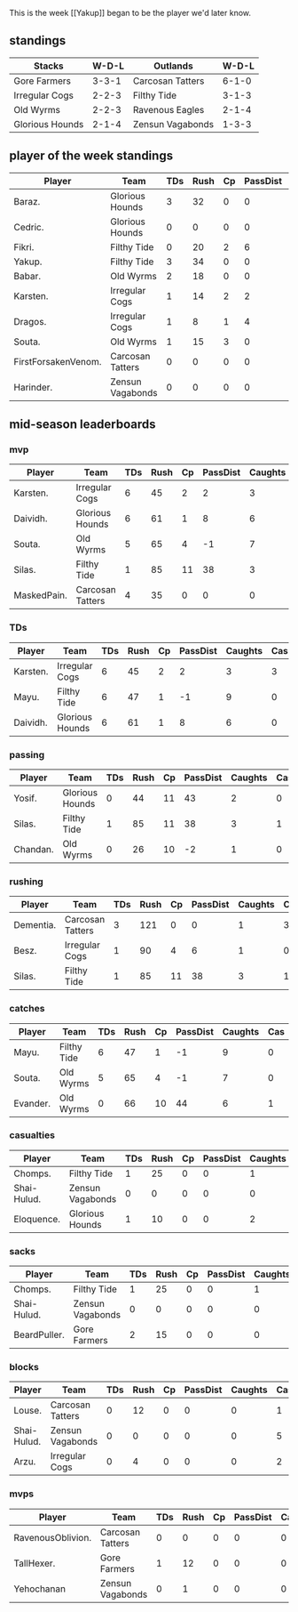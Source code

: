 This is the week [[Yakup]] began to be the player we'd later know.

## standings

| Stacks | W-D-L | Outlands | W-D-L |
|-------|-----|--|--|
| Gore Farmers | 3-3-1 | Carcosan Tatters | 6-1-0 |
| Irregular Cogs | 2-2-3 | Filthy Tide | 3-1-3 |
| Old Wyrms | 2-2-3 | Ravenous Eagles | 2-1-4 |
| Glorious Hounds | 2-1-4 | Zensun Vagabonds | 1-3-3 |

## player of the week standings

| Player      | Team             | TDs  | Rush | Cp   | PassDist | Caughts | Cas  | Blocks | Sacks | MVPs | SPP  |
|-------------|------------------|------|------|------|----------|---------|------|--------|-------|------|------|
| Baraz.              | Glorious Hounds  |    3 |   32 |    0 |        0 |       1 |    1 |      2 |     2 |    0 |   11 |
| Cedric.             | Glorious Hounds  |    0 |    0 |    0 |        0 |       0 |    2 |      7 |     0 |    1 |    9 |
| Fikri.              | Filthy Tide      |    0 |   20 |    2 |        6 |       0 |    1 |      4 |     0 |    1 |    9 |
| Yakup.              | Filthy Tide      |    3 |   34 |    0 |        0 |       3 |    0 |      0 |     0 |    0 |    9 |
| Babar.              | Old Wyrms        |    2 |   18 |    0 |        0 |       3 |    0 |      1 |     0 |    0 |    8 |
| Karsten.            | Irregular Cogs   |    1 |   14 |    2 |        2 |       1 |    1 |      4 |     0 |    0 |    7 |
| Dragos.             | Irregular Cogs   |    1 |    8 |    1 |        4 |       2 |    0 |      3 |     0 |    0 |    6 |
| Souta.              | Old Wyrms        |    1 |   15 |    3 |        0 |       3 |    0 |      0 |     0 |    0 |    6 |
| FirstForsakenVenom. | Carcosan Tatters |    0 |    0 |    0 |        0 |       0 |    0 |      7 |     0 |    1 |    5 |
| Harinder.           | Zensun Vagabonds |    0 |    0 |    0 |        0 |       0 |    0 |      3 |     0 |    1 |    5 |

## mid-season leaderboards
### mvp

| Player            | Team             | TDs  | Rush | Cp   | PassDist | Caughts | Cas  | Blocks | Sacks | MVPs | SPP  |
|-------------------|------------------|------|------|------|----------|---------|------|--------|-------|------|------|
| Karsten.          | Irregular Cogs   |    6 |   45 |    2 |        2 |       3 |    3 |     33 |     1 |    1 |   31 |
| Daividh.          | Glorious Hounds  |    6 |   61 |    1 |        8 |       6 |    0 |      6 |     0 |    2 |   29 |
| Souta.            | Old Wyrms        |    5 |   65 |    4 |       -1 |       7 |    0 |      7 |     1 |    1 |   24 |
| Silas.            | Filthy Tide      |    1 |   85 |   11 |       38 |       3 |    1 |     12 |     2 |    1 |   23 |
| MaskedPain.       | Carcosan Tatters |    4 |   35 |    0 |        0 |       0 |    0 |     36 |     2 |    2 |   22 |

### TDs

| Player            | Team             | TDs  | Rush | Cp   | PassDist | Caughts | Cas  | Blocks | Sacks | MVPs | SPP  |
|-------------------|------------------|------|------|------|----------|---------|------|--------|-------|------|------|
| Karsten. | Irregular Cogs  |    6 |   45 |    2 |        2 |       3 |    3 |     33 |     1 |    1 |   31 |
| Mayu.    | Filthy Tide     |    6 |   47 |    1 |       -1 |       9 |    0 |      6 |     0 |    0 |   19 |
| Daividh. | Glorious Hounds |    6 |   61 |    1 |        8 |       6 |    0 |      6 |     0 |    2 |   29 |

### passing

| Player            | Team             | TDs  | Rush | Cp   | PassDist | Caughts | Cas  | Blocks | Sacks | MVPs | SPP  |
|-------------------|------------------|------|------|------|----------|---------|------|--------|-------|------|------|
| Yosif.   | Glorious Hounds |    0 |   44 |   11 |       43 |       2 |    0 |      5 |     0 |    0 |   11 |
| Silas.   | Filthy Tide     |    1 |   85 |   11 |       38 |       3 |    1 |     12 |     2 |    1 |   23 |
| Chandan. | Old Wyrms       |    0 |   26 |   10 |       -2 |       1 |    0 |      3 |     1 |    0 |   12 |

### rushing

| Player            | Team             | TDs  | Rush | Cp   | PassDist | Caughts | Cas  | Blocks | Sacks | MVPs | SPP  |
|-------------------|------------------|------|------|------|----------|---------|------|--------|-------|------|------|
| Dementia. | Carcosan Tatters |    3 |  121 |    0 |        0 |       1 |    3 |     23 |     2 |    0 |   17 |
| Besz.     | Irregular Cogs   |    1 |   90 |    4 |        6 |       1 |    0 |      2 |     0 |    1 |   12 |
| Silas.    | Filthy Tide      |    1 |   85 |   11 |       38 |       3 |    1 |     12 |     2 |    1 |   23 |

### catches

| Player            | Team             | TDs  | Rush | Cp   | PassDist | Caughts | Cas  | Blocks | Sacks | MVPs | SPP  |
|-------------------|------------------|------|------|------|----------|---------|------|--------|-------|------|------|
| Mayu.    | Filthy Tide |    6 |   47 |    1 |       -1 |       9 |    0 |      6 |     0 |    0 |   19 |
| Souta.   | Old Wyrms   |    5 |   65 |    4 |       -1 |       7 |    0 |      7 |     1 |    1 |   24 |
| Evander. | Old Wyrms   |    0 |   66 |   10 |       44 |       6 |    1 |      2 |     0 |    2 |   22 |

### casualties

| Player            | Team             | TDs  | Rush | Cp   | PassDist | Caughts | Cas  | Blocks | Sacks | MVPs | SPP  |
|-------------------|------------------|------|------|------|----------|---------|------|--------|-------|------|------|
| Chomps.     | Filthy Tide      |    1 |   25 |    0 |        0 |       1 |    6 |     49 |     6 |    1 |   20 |
| Shai-Hulud. | Zensun Vagabonds |    0 |    0 |    0 |        0 |       0 |    5 |     64 |     4 |    0 |   10 |
| Eloquence.  | Glorious Hounds  |    1 |   10 |    0 |        0 |       2 |    3 |     45 |     2 |    0 |    9 |

### sacks

| Player            | Team             | TDs  | Rush | Cp   | PassDist | Caughts | Cas  | Blocks | Sacks | MVPs | SPP  |
|-------------------|------------------|------|------|------|----------|---------|------|--------|-------|------|------|
| Chomps.      | Filthy Tide      |    1 |   25 |    0 |        0 |       1 |    6 |     49 |     6 |    1 |   20 |
| Shai-Hulud.  | Zensun Vagabonds |    0 |    0 |    0 |        0 |       0 |    5 |     64 |     4 |    0 |   10 |
| BeardPuller. | Gore Farmers     |    2 |   15 |    0 |        0 |       0 |    0 |     36 |     3 |    0 |    8 |

### blocks

| Player            | Team             | TDs  | Rush | Cp   | PassDist | Caughts | Cas  | Blocks | Sacks | MVPs | SPP  |
|-------------------|------------------|------|------|------|----------|---------|------|--------|-------|------|------|
| Louse.      | Carcosan Tatters |    0 |   12 |    0 |        0 |       0 |    1 |     66 |     0 |    0 |    2 |
| Shai-Hulud. | Zensun Vagabonds |    0 |    0 |    0 |        0 |       0 |    5 |     64 |     4 |    0 |   10 |
| Arzu.       | Irregular Cogs   |    0 |    4 |    0 |        0 |       0 |    2 |     63 |     3 |    2 |   14 |

### mvps

| Player            | Team             | TDs  | Rush | Cp   | PassDist | Caughts | Cas  | Blocks | Sacks | MVPs | SPP  |
|-------------------|------------------|------|------|------|----------|---------|------|--------|-------|------|------|
| RavenousOblivion. | Carcosan Tatters |    0 |    0 |    0 |        0 |       0 |    2 |     44 |     0 |    3 |   19 |
| TallHexer.        | Gore Farmers     |    1 |   12 |    0 |        0 |       0 |    1 |     46 |     1 |    3 |   20 |
| Yehochanan        | Zensun Vagabonds |    0 |    1 |    0 |        0 |       0 |    1 |     23 |     3 |    3 |   17 |
